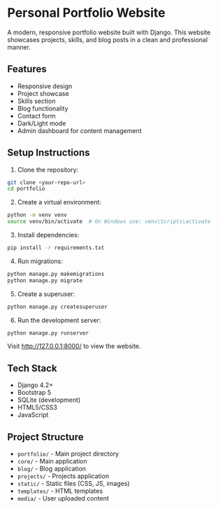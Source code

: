 # Personal Portfolio Website

A modern, responsive portfolio website built with Django. This website showcases projects, skills, and blog posts in a clean and professional manner.

## Features

- Responsive design
- Project showcase
- Skills section
- Blog functionality
- Contact form
- Dark/Light mode
- Admin dashboard for content management

## Setup Instructions

1. Clone the repository:
```bash
git clone <your-repo-url>
cd portfolio
```

2. Create a virtual environment:
```bash
python -m venv venv
source venv/bin/activate  # On Windows use: venv\Scripts\activate
```

3. Install dependencies:
```bash
pip install -r requirements.txt
```

4. Run migrations:
```bash
python manage.py makemigrations
python manage.py migrate
```

5. Create a superuser:
```bash
python manage.py createsuperuser
```

6. Run the development server:
```bash
python manage.py runserver
```

Visit http://127.0.0.1:8000/ to view the website.

## Tech Stack

- Django 4.2+
- Bootstrap 5
- SQLite (development)
- HTML5/CSS3
- JavaScript

## Project Structure

- `portfolio/` - Main project directory
- `core/` - Main application
- `blog/` - Blog application
- `projects/` - Projects application
- `static/` - Static files (CSS, JS, images)
- `templates/` - HTML templates
- `media/` - User uploaded content 